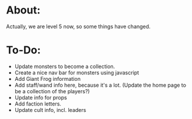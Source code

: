 # About:
Actually, we are level 5 now, so some things have changed.


# To-Do:
- Update monsters to become a collection.
- Create a nice nav bar for monsters using javascript
- Add Giant Frog information
- Add staff/wand info here, because it's a lot. (Update the home page to be a collection of the players?)
- Update info for props
- Add faction letters.
- Update cult info, incl. leaders
